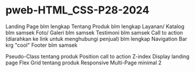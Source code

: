 # pweb-HTML_CSS-P28-2024

Landing Page blm lengkap
Tentang Produk blm lengkap
Layanan/ Katalog blm samsek
Foto/ Galeri blm samsek
Testimoni blm samsek
Call to action (diarahkan ke link untuk menghubungi penjual) blm lengkap
Navigation Bar krg "cool"
Footer blm samsek

Pseudo-Class tentang produk
Position call to action
Z-index
Display landing page
Flex
Grid tentang produk
Responsive 
Multi-Page minimal 2 

